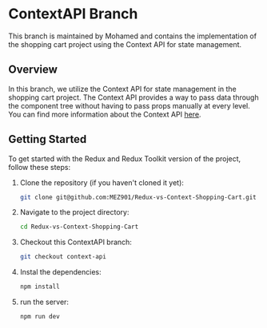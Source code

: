 # ContextAPI Branch

This branch is maintained by Mohamed and contains the implementation of the shopping cart project using the Context API for state management.

## Overview
In this branch, we utilize the Context API for state management in the shopping cart project. The Context API provides a way to pass data through the component tree without having to pass props manually at every level. You can find more information about the Context API [here](https://legacy.reactjs.org/docs/context.html).

## Getting Started

To get started with the Redux and Redux Toolkit version of the project, follow these steps:
1. Clone the repository (if you haven't cloned it yet):
   ```bash
   git clone git@github.com:MEZ901/Redux-vs-Context-Shopping-Cart.git
   ```
2. Navigate to the project directory:
   ```bash
   cd Redux-vs-Context-Shopping-Cart
   ```
3. Checkout this ContextAPI branch:
   ```bash
   git checkout context-api
   ```
4. Instal the dependencies:
   ```bash
   npm install
   ```
5. run the server:
   ```bash
   npm run dev
   ```
